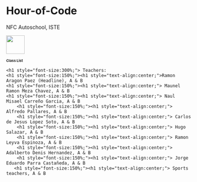 # Hour-of-Code
NFC Autoschool, ISTE
<!DOCTYPE html>
<html>
  <heading> <img src="https://i.pinimg.com/originals/df/8c/cd/df8ccda6ea395e69ecc37ba7841226ca.png" style="width="20" height="50"> <h1 style="font-size:1vw"><h>Class List</h1>
     <body>
    
    <h1 style="font-size:300%;"> Teachers:
    <h1 style="font-size:150%;"><h1 style="text-align:center;">Ramon Aragon Paez (Headline), A & B
    <h1 style="font-size:150%;"><h1 style="text-align:center;"> Maunel Ramon Meza Chavez, A & B 
    <h1 style="font-size:150%;"><h1 style="text-align:center;"> Naul Misael Carreño Garcia, A & B
        <h1 style="font-size:150%;"><h1 style="text-align:center;"> Alfredo Pallares, A & B
        <h1 style="font-size:150%;"><h1 style="text-align:center;"> Carlos de Jesus Lopez Soto, A & B
        <h1 style="font-size:150%;"><h1 style="text-align:center;"> Hugo Salazar, A & B
        <h1 style="font-size:150%;"><h1 style="text-align:center;"> Ramon Leyva Espinoza, A & B
        <h1 style="font-size:150%;"><h1 style="text-align:center;"> Adalberto Denis Hernandez, A & B
        <h1 style="font-size:150%;"><h1 style="text-align:center;"> Jorge Eduardo Parra Castañeda, A & B
       <h1 style="font-size:150%;"><h1 style="text-align:center;"> Sports teachers, A & B
